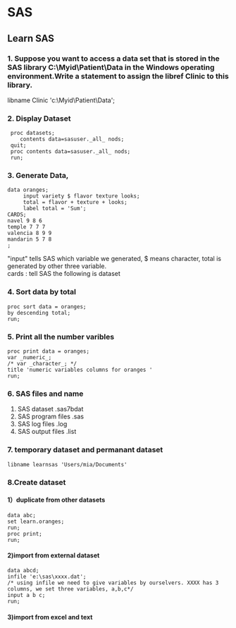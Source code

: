# SAS
## Learn SAS
### 1. Suppose you want to access a data set that is stored in the SAS library C:\Myid\Patient\Data in the Windows operating environment.Write a statement to assign the libref Clinic to this library.
libname Clinic 'c:\Myid\Patient\Data'; <br>
### 2. Display Dataset
     proc datasets;
        contents data=sasuser._all_ nods;
     quit;
     proc contents data=sasuser._all_ nods;
     run;
### 3. Generate Data, 
```
data oranges; 
     input variety $ flavor texture looks; 
     total = flavor + texture + looks; 
     label total = 'Sum'; 
CARDS; 
navel 9 8 6 
temple 7 7 7 
valencia 8 9 9 
mandarin 5 7 8  
;
```
 "input" tells SAS which variable we generated, $ means character, total is generated by other three variable. <br>
 cards : tell SAS the following is dataset
 ### 4. Sort data by total
 ```
 proc sort data = oranges;
 by descending total;
 run;
 ```
 ### 5. Print all the number varibles
 ```
 proc print data = oranges;
 var _numeric_;
 /* var _character_; */
 title 'numeric variables columns for oranges '
 run;
 ```
 ### 6. SAS files and name
 1. SAS dataset .sas7bdat <br>
 2. SAS program files .sas <br>
 3. SAS log files .log <br>
 4. SAS output files .list <br>
 ### 7. temporary dataset and permanant dataset
 ```
 libname learnsas '⁨Users/⁨mia⁩/⁨Documents⁩'
```
### 8.Create dataset
#### 1）duplicate from other datasets
```
data abc;
set learn.oranges;
run;
proc print;
run;
```
#### 2)import from external dataset
```
data abcd;
infile 'e:\sas\xxxx.dat';
/* using infile we need to give variables by ourselvers. XXXX has 3 columns, we set three variables, a,b,c*/
input a b c;
run;
```
#### 3)import from excel and text







 
